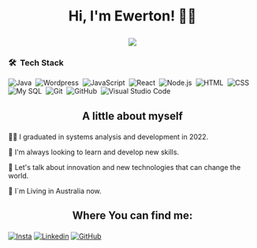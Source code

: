 
   # <p align="center">Hi, I'm Ewerton! 🙋‍♂️ </p>
  

<p align="center">
  <img src="https://user-images.githubusercontent.com/50932251/121759888-4dc21100-cafe-11eb-82e1-0f04f6db6c16.jpg"/>
</p>

### 🛠 &nbsp;Tech Stack

![Java](https://img.shields.io/badge/Java-05122A??style=flat&logo=java&logoColor=white)&nbsp;
![Wordpress](https://img.shields.io/badge/wordpress-05122A??style=flat&logo=wordpress&logoColor=white)&nbsp;
![JavaScript](https://img.shields.io/badge/-JavaScript-05122A?style=flat&logo=javascript)&nbsp;
![React](https://img.shields.io/badge/-React-05122A?style=flat&logo=react)&nbsp;
![Node.js](https://img.shields.io/badge/Node.js-05122A?style=flat&logo=node.js&logoColor=white)&nbsp;
![HTML](https://img.shields.io/badge/-HTML-05122A?style=flat&logo=HTML5)&nbsp;
![CSS](https://img.shields.io/badge/-CSS-05122A?style=flat&logo=CSS3&logoColor=1572B6)&nbsp;
![My SQL](https://img.shields.io/badge/MySQL-05122A?style=flat&logo=mysql&logoColor=white)&nbsp;
![Git](https://img.shields.io/badge/-Git-05122A?style=flat&logo=git)&nbsp;
![GitHub](https://img.shields.io/badge/-GitHub-05122A?style=flat&logo=github)&nbsp;
![Visual Studio Code](https://img.shields.io/badge/-Visual%20Studio%20Code-05122A?style=flat&logo=visual-studio-code&logoColor=007ACC)&nbsp;



## <p align="center">A little about myself</p>

👨‍💼 I graduated in systems analysis and development in 2022.

🦾 I'm always looking to learn and develop new skills.

🤘 Let's talk about innovation and new technologies that can change the world.

📌 I´m Living in Australia now.


## <p align= "center"> Where You can find me:</p>


<a href="https://www.instagram.com/ewertonrb/" rel="some text">![Insta](https://img.shields.io/badge/Instagram-E4405F?style=for-the-badge&logo=instagram&logoColor=white)</a>
<a href="https://www.linkedin.com/in/ewertonrb/" rel="some text">![Linkedin](https://img.shields.io/badge/LinkedIn-0077B5?style=for-the-badge&logo=linkedin&logoColor=white)</a>
<a href="https://github.com/ewertonrb" rel="some text">![GitHub](https://img.shields.io/badge/GitHub-100000?style=for-the-badge&logo=github&logoColor=white)</a>




<!--
**EwertonRB/EwertonRB** is a ✨ _special_ ✨ repository because its `README.md` (this file) appears on your GitHub profile.

Here are some ideas to get you started:

- 🔭 I’m currently working on ...
- 🌱 I’m currently learning ...
- 👯 I’m looking to collaborate on ...
- 🤔 I’m looking for help with ...
- 💬 Ask me about ...
- 📫 How to reach me: ...
- ⚡ Fun fact: ...
-->
